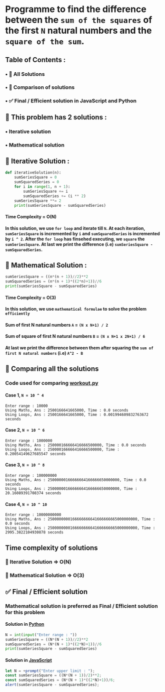 # Programme to find the difference between the `sum of the squares` of the first `N` natural numbers and the `square of the sum`.
## Table of Contents :
### • 🧪 All Solutions
### • 🤔 Comparison of solutions
### • ✅ Final / Efficient solution in JavaScript and Python
## 🧪 This problem has 2 solutions :
### • Iterative solution
### • Mathematical solution
## 🐢 Iterative Solution :
```python
def iterativeSolution(n):
	sumSeriesSquare = 0
	sumSquaredSeries = 0
	for i in range(1, n + 1):
		sumSeriesSquare += i
		sumSquaredSeries += (i ** 2)
	sumSeriesSquare **= 2
	print(sumSeriesSquare - sumSquaredSeries)
```
#### Time Complexity = O(N)
#### In this solution, we use `for loop` and iterate till `N`. At each iteration, `sumSeriesSquare` is incremented by `i` and `sumSquaredSeries` is incremented by `i ^ 2`. After the `for loop` has finsehed executing, we `square` the `sumSeriesSquare`. At last we print the difference (i.e) `sumSeriesSquare - sumSquaredSeries`.
## 🐇 Mathematical Solution :
```python
sumSeriesSquare = ((n*(n + 1))//2)**2
sumSquaredSeries = (n*(n + 1)*((2*n)+1))//6
print(sumSeriesSquare - sumSquaredSeries)
```
#### Time Complexity = O(3)
#### In this solution, we use `mathematical formulae` to solve the problem `efficiently`
#### Sum of first N natural numbers `A` = `(N x N+1) / 2`
#### Sum of square of first N natural numbers `B` = `(N x N+1 x 2N+1) / 6`
#### At last we print the difference between them after squaring the `sum of first N natural numbers` (i.e) `A^2 - B`
## 🤔 Comparing all the solutions
### Code used for comparing [workout.py](workout.py)
#### Case 1, `N = 10 ^ 4`
```
Enter range : 10000
Using Maths, Ans : 2500166641665000, Time : 0.0 seconds
Using Loops, Ans : 2500166641665000, Time : 0.001994609832763672 seconds
```
#### Case 2, `N = 10 ^ 6`
```
Enter range : 1000000
Using Maths, Ans : 250000166666416666500000, Time : 0.0 seconds
Using Loops, Ans : 250000166666416666500000, Time : 0.20054149627685547 seconds
```
#### Case 3, `N = 10 ^ 8`
```
Enter range : 100000000
Using Maths, Ans : 25000000166666664166666650000000, Time : 0.0 seconds
Using Loops, Ans : 25000000166666664166666650000000, Time : 20.16089391708374 seconds
```
#### Case 4, `N = 10 ^ 10`
```
Enter range : 10000000000
Using Maths, Ans : 2500000000166666666641666666665000000000, Time : 0.0 seconds
Using Loops, Ans : 2500000000166666666641666666665000000000, Time : 2995.3822104930878 seconds
```
## Time complexity of solutions 
### 🐢 Iterative Solution => O(N)
### 🐇 Mathematical Solution => O(3)
## ✅ Final / Efficient solution 
### Mathematical solution is preferred as Final / Efficient solution for this problem
#### Solution in [Python](solution.py)
```python
N = int(input("Enter range : "))
sumSeriesSquare = ((N*(N + 1))//2)**2
sumSquaredSeries = (N*(N + 1)*((2*N)+1))//6
print(sumSeriesSquare - sumSquaredSeries)
```
#### Solution in [JavaScript](solution.js)
```javascript
let N = +prompt("Enter upper limit : ");
const sumSeriesSquare = ((N*(N + 1))/2)**2;
const sumSquaredSeries = (N*(N + 1)*((2*N)+1))/6;
alert(sumSeriesSquare - sumSquaredSeries);
```